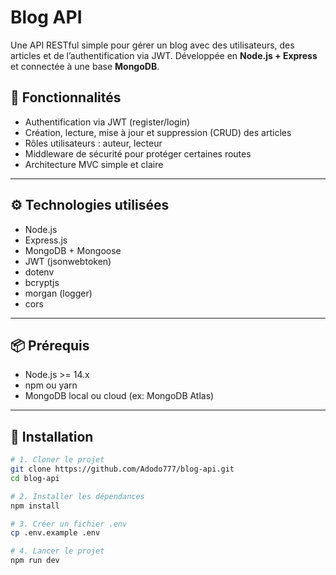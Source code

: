 # Blog API

Une API RESTful simple pour gérer un blog avec des utilisateurs, des articles et de l’authentification via JWT. Développée en **Node.js + Express** et connectée à une base **MongoDB**.

## 🧩 Fonctionnalités

- Authentification via JWT (register/login)
- Création, lecture, mise à jour et suppression (CRUD) des articles
- Rôles utilisateurs : auteur, lecteur
- Middleware de sécurité pour protéger certaines routes
- Architecture MVC simple et claire

---

## ⚙️ Technologies utilisées

- Node.js
- Express.js
- MongoDB + Mongoose
- JWT (jsonwebtoken)
- dotenv
- bcryptjs
- morgan (logger)
- cors

---

## 📦 Prérequis

- Node.js >= 14.x
- npm ou yarn
- MongoDB local ou cloud (ex: MongoDB Atlas)

---

## 🚀 Installation

```bash
# 1. Cloner le projet
git clone https://github.com/Adodo777/blog-api.git
cd blog-api

# 2. Installer les dépendances
npm install

# 3. Créer un fichier .env
cp .env.example .env

# 4. Lancer le projet
npm run dev
